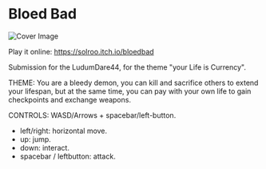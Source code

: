 # Bloed Bad

![Cover Image](https://img.itch.zone/aW1nLzIwNjE4MTkucG5n/original/4SxTnx.png)

Play it online: <https://solroo.itch.io/bloedbad>

Submission for the LudumDare44, for the theme "your Life is Currency".

THEME: You are a bleedy demon, you can kill and sacrifice others to extend your lifespan,
but at the same time, you can pay with your own life to gain checkpoints and exchange weapons.

CONTROLS: WASD/Arrows + spacebar/left-button. 
- left/right: horizontal move.
- up: jump.
- down: interact.
- spacebar / leftbutton: attack.
